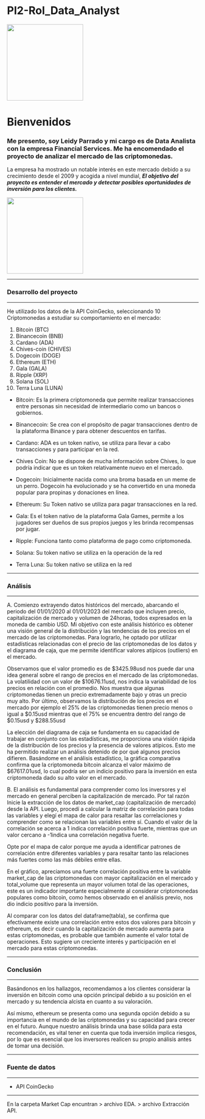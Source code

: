 # PI2-Rol_Data_Analyst

<div aling="left">
     <img src = "https://github.com/Leidypv/PI2-Rol_Data_Analyst/assets/122382146/1879ba47-691f-4e11-a78e-ecc7365b5f5d" width="200"/>


<div aling="center">
     <h1 aling="center"> Bienvenidos</h1>
     <h3 aling="center"> Me presento, soy Leidy Parrado y mi cargo es de Data Analista con la empresa Financial Services. Me ha encomendado el proyecto de analizar el mercado de las criptomonedas.</h3>
      
La empresa ha mostrado un notable interés en este mercado debido a su crecimiento desde el 2009 y acogida a nivel mundial, ***El objetivo del proyecto es entender el mercado y detectar posibles oportunidades de inversión para 
los clientes.***

<div aling="center">
     <img src = "https://media.giphy.com/media/3LKQGIc48tdE5uyZlU/giphy.gif" width="200"/>
 
---

### Desarrollo del proyecto
---

He utilizado los datos de la API CoinGecko, seleccionando 10 Criptomonedas a estudiar su comportamiento en el mercado: 
   
1.	Bitcoin (BTC)
2.	Binancecoin (BNB)
3.	Cardano (ADA)
4.	Chives-coin (CHIVES)
5.	Dogecoin (DOGE)
6.	Ethereum (ETH)
7.	Gala (GALA)
8.	Ripple (XRP)
9.	Solana (SOL)
10.	Terra Luna (LUNA)
    
- Bitcoin: Es la primera criptomoneda que permite realizar transacciones entre personas sin necesidad de intermediario como un bancos o gobiernos.

- Binancecoin: Se crea con el propósito de pagar transacciones dentro de la plataforma Binance y para obtener descuentos en tarifas.

- Cardano: ADA es un token nativo, se utiliza para llevar a cabo transacciones y para participar en la red. 

- Chives Coin: No se dispone de mucha información sobre Chives, lo que podría indicar que es un token relativamente nuevo en el mercado.

- Dogecoin: Inicialmente nacida como una broma basada en un meme de un perro. Dogecoin ha evolucionado y se ha convertido en una moneda popular para propinas y donaciones en línea.

- Ethereum: Su Token nativo se utiliza para pagar transacciones en la red.

- Gala: Es el token nativo de la plataforma Gala Games, permite a los jugadores ser dueños de sus propios juegos y les brinda recompensas por jugar.

- Ripple: Funciona tanto como plataforma de pago como criptomoneda.

- Solana: Su token nativo se utiliza en la operación de la red
  
- Terra Luna: Su token nativo se utiliza en la red
    
---

### Análisis 
---

A.   Comienzo extrayendo datos históricos del mercado, abarcando el periodo del 01/01/2020 al 01/01/2023 del mercado que incluyen precio, capitalización de mercado y volumen de 24horas, todos expresados en la moneda de cambio USD. 
Mi objetivo con este análisis histórico es obtener una visión general de la distribución y las tendencias de los precios en el mercado de las criptomonedas. Para lograrlo, he optado por utilizar estadísticas relacionadas con el precio de las criptomonedas de los datos y el diagrama de caja, que me permite identificar valores atípicos (outliers) en el mercado.

Observamos que el valor promedio es de $3425.98usd nos puede dar una idea general sobre el rango de precios en el mercado de las criptomonedas. La volatilidad con un valor de $10676.11usd, nos indica la variabilidad de los precios en relación con el promedio. Nos muestra que algunas criptomonedas tienen un precio extremadamente bajo y otras un precio muy alto. Por último, observamos la distribución de los precios en el mercado por ejemplo el 25% de las criptomonedas tienen precio menos o igual a $0.15usd mientras que el 75% se encuentra dentro del rango de $0.15usd y $288.55usd 

La elección del diagrama de caja se fundamenta en su capacidad de trabajar en conjunto con las estadísticas, me proporciona una visión rápida de la distribución de los precios y la presencia de valores atípicos. Esto me ha permitido realizar un análisis detenido de por qué algunos precios difieren. 
Basándome en el análisis estadístico, la gráfica comparativa confirma que la criptomoneda bitcoin alcanza el valor máximo de $67617.01usd, lo cual podría ser un indicio positivo para la inversión en esta criptomoneda dado su alto valor en el mercado.  

B.   El análisis es fundamental para comprender como los inversores y el mercado en general perciben la capitalización de mercado. Por tal razón Inicie la extracción de los datos de market_cap (capitalización de mercado) desde la API. 
Luego, procedí a calcular la matriz de correlación para todas las variables y elegí el mapa de calor para resaltar las correlaciones y comprender como se relacionan las variables entre sí. Cuando el valor de la correlación se acerca a 1 indica correlación positiva fuerte, mientras que un valor cercano a -1indica una correlación negativa fuerte. 

Opte por el mapa de calor porque me ayuda a identificar patrones de correlación entre diferentes variables y para resaltar tanto las relaciones más fuertes como las más débiles entre ellas. 

En el gráfico, apreciamos una fuerte correlación positiva entre la variable market_cap de las criptomonedas con mayor capitalización en el mercado y total_volume que representa un mayor volumen total de las operaciones, este es un indicador importante especialmente al considerar criptomonedas populares como bitcoin, como hemos observado en el análisis previo, nos dio indicio positivo para la inversión. 

Al comparar con los datos del dataframe(tabla), se confirma que efectivamente existe una correlación entre estos dos valores para bitcoin y ethereum, es decir cuando la capitalización de mercado aumenta para estas criptomonedas, es probable que también aumente el valor total de operaciones. Esto sugiere un creciente interés y participación en el mercado para estas criptomonedas.  

---

### Conclusión
---

Basándonos en los hallazgos, recomendamos a los clientes considerar la inversión en bitcoin como una opción principal debido a su posición en el mercado y su tendencia alcista en cuanto a su valoración.

Así mismo, ethereum se presenta como una segunda opción debido a su importancia en el mundo de las criptomonedas y su capacidad para crecer en el futuro.
Aunque nuestro análisis brinda una base sólida para esta recomendación, es vital tener en cuenta que toda inversión implica riesgos, por lo que es esencial que los inversores realicen su propio análisis antes de tomar una decisión. 

---

### Fuente de datos
---

- API CoinGecko

---

En la carpeta Market Cap encuntran > archivo EDA. > archivo Extracción API.

